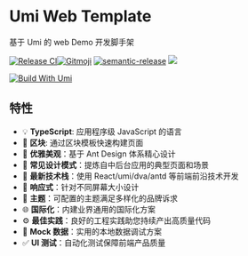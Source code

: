 # Umi Web Template

基于 Umi 的 web Demo 开发脚手架

[![Release CI][release-ci]][deploy-ci-url][![Gitmoji][gitmoji]][gitmoji-url] [![semantic-release][semantic-release]][semantic-release-repo] ![][license-url]

[![Build With Umi][umi]](http://umijs.org/)

[umi]: https://img.shields.io/badge/build%20with-umi-028fe4.svg?
[gitmoji]: https://img.shields.io/badge/gitmoji-%20😜%20😍-FFDD67.svg
[gitmoji-url]: https://gitmoji.carloscuesta.me/
[semantic-release]: https://img.shields.io/badge/%20%20%F0%9F%93%A6%F0%9F%9A%80-semantic--release-e10079.svg
[semantic-release-repo]: https://github.com/semantic-release/semantic-release
[license-url]: https://img.shields.io/github/license/arvinxx/gitmoji-commit-workflow-template

<!-- Github CI -->

[release-ci]: https://github.com/arvinxx/umi-simple-web-template/workflows/Release/badge.svg
[deploy-ci-url]: https://github.com/arvinxx/umi-simple-web-template/actions?query=workflow%3A%22Release%22

## 特性

- :bulb: **TypeScript**: 应用程序级 JavaScript 的语言
- :scroll: **区块**: 通过区块模板快速构建页面
- :gem: **优雅美观**：基于 Ant Design 体系精心设计
- :triangular_ruler: **常见设计模式**：提炼自中后台应用的典型页面和场景
- :rocket: **最新技术栈**：使用 React/umi/dva/antd 等前端前沿技术开发
- :iphone: **响应式**：针对不同屏幕大小设计
- :art: **主题**：可配置的主题满足多样化的品牌诉求
- :globe_with_meridians: **国际化**：内建业界通用的国际化方案
- :gear: **最佳实践**：良好的工程实践助您持续产出高质量代码
- :1234: **Mock 数据**：实用的本地数据调试方案
- :white_check_mark: **UI 测试**：自动化测试保障前端产品质量
